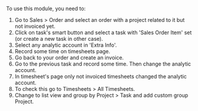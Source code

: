 To use this module, you need to:

1. Go to Sales > Order and select an order with a project related to it but not invoiced yet.
2. Click on task's smart button and select a task with 'Sales Order Item' set (or create a new task in other case).
3. Select any analytic account in 'Extra Info'.
4. Record some time on timesheets page.
5. Go back to your order and create an invoice.
6. Go to the previous task and record some time. Then change the analytic account.
7. In timesheet's page only not invoiced timesheets changed the analytic account.
8. To check this go to Timesheets > All Timesheets.
9. Change to list view and group by Project > Task and add custom group Project.
